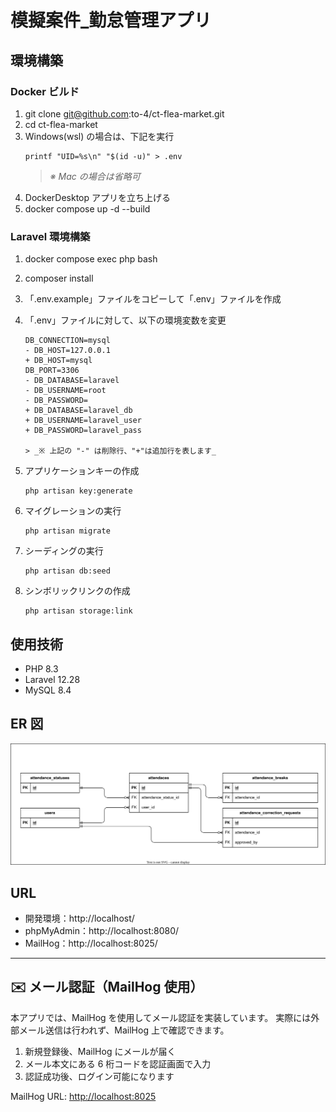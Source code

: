 # 模擬案件\_勤怠管理アプリ

## 環境構築

### Docker ビルド

1. git clone git@github.com:to-4/ct-flea-market.git
2. cd ct-flea-market
3. Windows(wsl) の場合は、下記を実行
   ```
   printf "UID=%s\n" "$(id -u)" > .env
   ```
   > _※ Mac の場合は省略可_
4. DockerDesktop アプリを立ち上げる
5. docker compose up -d --build

### Laravel 環境構築

1.  docker compose exec php bash
2.  composer install
3.  「.env.example」ファイルをコピーして「.env」ファイルを作成
4.  「.env」ファイルに対して、以下の環境変数を変更

    ```
    DB_CONNECTION=mysql
    - DB_HOST=127.0.0.1
    + DB_HOST=mysql
    DB_PORT=3306
    - DB_DATABASE=laravel
    - DB_USERNAME=root
    - DB_PASSWORD=
    + DB_DATABASE=laravel_db
    + DB_USERNAME=laravel_user
    + DB_PASSWORD=laravel_pass

    > _※ 上記の "-" は削除行、"+"は追加行を表します_

5.  アプリケーションキーの作成
    ```
    php artisan key:generate
    ```
6.  マイグレーションの実行
    ```
    php artisan migrate
    ```
7.  シーディングの実行
    ```
    php artisan db:seed
    ```
8.  シンボリックリンクの作成
    ```
    php artisan storage:link
    ```
## 使用技術

- PHP 8.3
- Laravel 12.28
- MySQL 8.4

## ER 図

![ER図](./images/ER-core_v1.svg)

## URL

- 開発環境：http://localhost/
- phpMyAdmin：http://localhost:8080/
- MailHog：http://localhost:8025/

---

## ✉️ メール認証（MailHog 使用）

本アプリでは、MailHog を使用してメール認証を実装しています。
実際には外部メール送信は行われず、MailHog 上で確認できます。

1. 新規登録後、MailHog にメールが届く
2. メール本文にある 6 桁コードを認証画面で入力
3. 認証成功後、ログイン可能になります

MailHog URL: [http://localhost:8025](http://localhost:8025)

